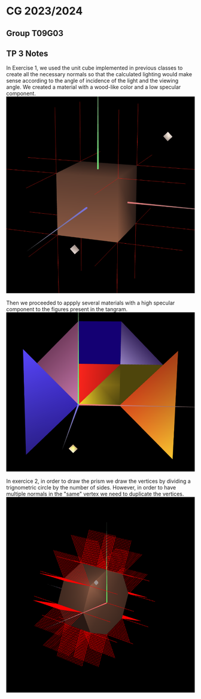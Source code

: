 # CG 2023/2024

## Group T09G03

## TP 3 Notes

In Exercise 1, we used the unit cube implemented in previous classes to create all the necessary normals so that the calculated lighting would make sense according to the angle of incidence of the light and the viewing angle. We created a material with a wood-like color and a low specular component.
![Screenshot 1](screenshots/cg-t09g03-tp3-1.png)

Then we proceeded to appply several materials with a high specular component to the figures present in the tangram.
![Screenshot 2](screenshots/cg-t09g03-tp3-2.png)


In exercice 2, in order to draw the prism we draw the vertices by dividing a trignometric circle by the number of sides. However, in order to have multiple normals in the "same" vertex we need to duplicate the vertices.
![Screenshot 3](screenshots/cg-t09g03-tp3-3.png)